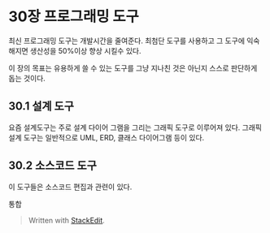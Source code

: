 # 30장 프로그래밍 도구

최신 프로그래밍 도구는 개발시간을 줄여준다. 최첨단 도구를 사용하고 그 도구에 익숙해지면 생산성을 50%이상 향상 시킬수 있다. 

이 장의 목표는 유용하게 쓸 수 있는 도구를 그냥 지나친 것은 아닌지 스스로 판단하게 돕는 것이다.

## 30.1 설계 도구

요즘 설계도구는 주로 설계 다이어 그램을 그리는 그래픽 도구로 이루어져 있다. 그래픽 설계 도구는 일반적으로 UML, ERD, 클래스 다이어그램 등이 있다.

## 30.2 소스코드 도구

이 도구들은 소스코드 편집과 관련이 있다.

통합




> Written with [StackEdit](https://stackedit.io/).
<!--stackedit_data:
eyJoaXN0b3J5IjpbMjgwNjAwMjcxLC0xNDIwMDY2MjYsLTgzND
IzMTQ2NywtMTI1NTA1ODU4Ml19
-->